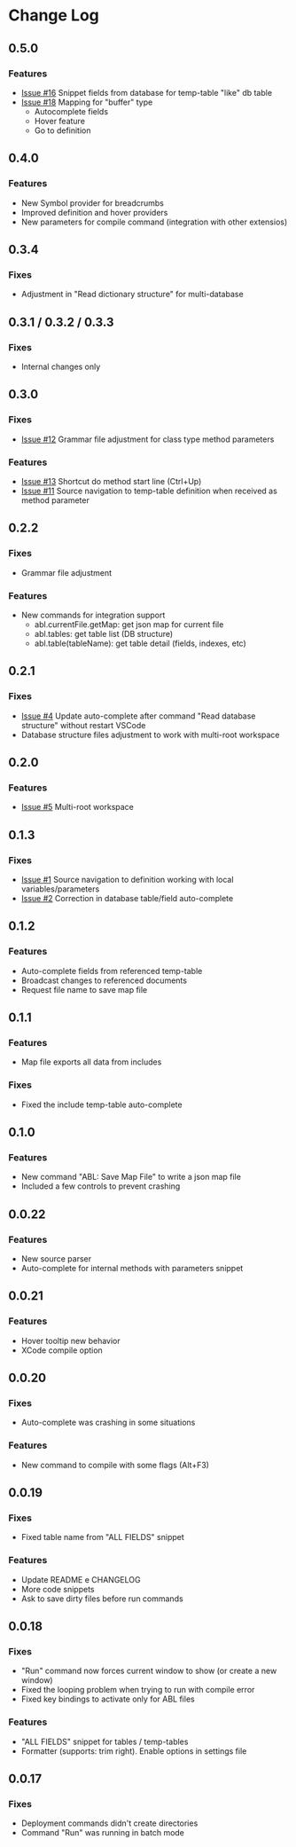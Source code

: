 # Change Log

## 0.5.0

### Features
- [Issue #16](https://github.com/ezequielgandolfi/openedge-zext/issues/16) Snippet fields from database for temp-table "like" db table
- [Issue #18](https://github.com/ezequielgandolfi/openedge-zext/issues/18) Mapping for "buffer" type
    - Autocomplete fields
    - Hover feature
    - Go to definition

## 0.4.0

### Features
- New Symbol provider for breadcrumbs
- Improved definition and hover providers
- New parameters for compile command (integration with other extensios)

## 0.3.4

### Fixes
- Adjustment in "Read dictionary structure" for multi-database

## 0.3.1 / 0.3.2 / 0.3.3

### Fixes
- Internal changes only

## 0.3.0

### Fixes
- [Issue #12](https://github.com/ezequielgandolfi/openedge-zext/issues/12) Grammar file adjustment for class type method parameters

### Features
- [Issue #13](https://github.com/ezequielgandolfi/openedge-zext/issues/13) Shortcut do method start line (Ctrl+Up)
- [Issue #11](https://github.com/ezequielgandolfi/openedge-zext/issues/11) Source navigation to temp-table definition when received as method parameter

## 0.2.2

### Fixes
- Grammar file adjustment

### Features
- New commands for integration support
    - abl.currentFile.getMap: get json map for current file
    - abl.tables: get table list (DB structure)
    - abl.table(tableName): get table detail (fields, indexes, etc)

## 0.2.1

### Fixes
- [Issue #4](https://github.com/ezequielgandolfi/openedge-zext/issues/4) Update auto-complete after command "Read database structure" without restart VSCode
- Database structure files adjustment to work with multi-root workspace

## 0.2.0

### Features
- [Issue #5](https://github.com/ezequielgandolfi/openedge-zext/issues/5) Multi-root workspace

## 0.1.3

### Fixes
- [Issue #1](https://github.com/ezequielgandolfi/openedge-zext/issues/1) Source navigation to definition working with local variables/parameters
- [Issue #2](https://github.com/ezequielgandolfi/openedge-zext/issues/2) Correction in database table/field auto-complete

## 0.1.2

### Features
- Auto-complete fields from referenced temp-table
- Broadcast changes to referenced documents
- Request file name to save map file

## 0.1.1

### Features
- Map file exports all data from includes

### Fixes
- Fixed the include temp-table auto-complete

## 0.1.0

### Features
- New command "ABL: Save Map File" to write a json map file
- Included a few controls to prevent crashing

## 0.0.22

### Features
- New source parser
- Auto-complete for internal methods with parameters snippet

## 0.0.21

### Features
- Hover tooltip new behavior
- XCode compile option

## 0.0.20

### Fixes
- Auto-complete was crashing in some situations

### Features
- New command to compile with some flags (Alt+F3)

## 0.0.19

### Fixes
- Fixed table name from "ALL FIELDS" snippet

### Features
- Update README e CHANGELOG
- More code snippets
- Ask to save dirty files before run commands

## 0.0.18

### Fixes
- "Run" command now forces current window to show (or create a new window)
- Fixed the looping problem when trying to run with compile error
- Fixed key bindings to activate only for ABL files

### Features
- "ALL FIELDS" snippet for tables / temp-tables
- Formatter (supports: trim right). Enable options in settings file

## 0.0.17

### Fixes
- Deployment commands didn't create directories
- Command "Run" was running in batch mode
